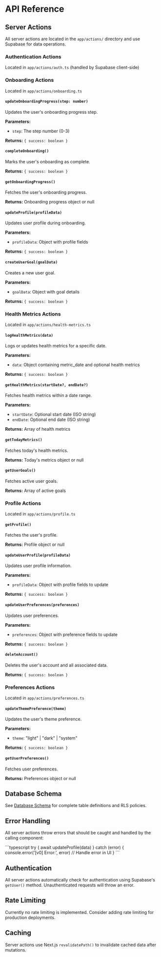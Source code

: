 # API Reference

## Server Actions

All server actions are located in the `app/actions/` directory and use Supabase for data operations.

### Authentication Actions

Located in `app/actions/auth.ts` (handled by Supabase client-side)

### Onboarding Actions

Located in `app/actions/onboarding.ts`

#### `updateOnboardingProgress(step: number)`
Updates the user's onboarding progress step.

**Parameters:**
- `step`: The step number (0-3)

**Returns:** `{ success: boolean }`

#### `completeOnboarding()`
Marks the user's onboarding as complete.

**Returns:** `{ success: boolean }`

#### `getOnboardingProgress()`
Fetches the user's onboarding progress.

**Returns:** Onboarding progress object or null

#### `updateProfile(profileData)`
Updates user profile during onboarding.

**Parameters:**
- `profileData`: Object with profile fields

**Returns:** `{ success: boolean }`

#### `createUserGoal(goalData)`
Creates a new user goal.

**Parameters:**
- `goalData`: Object with goal details

**Returns:** `{ success: boolean }`

### Health Metrics Actions

Located in `app/actions/health-metrics.ts`

#### `logHealthMetrics(data)`
Logs or updates health metrics for a specific date.

**Parameters:**
- `data`: Object containing metric_date and optional health metrics

**Returns:** `{ success: boolean }`

#### `getHealthMetrics(startDate?, endDate?)`
Fetches health metrics within a date range.

**Parameters:**
- `startDate`: Optional start date (ISO string)
- `endDate`: Optional end date (ISO string)

**Returns:** Array of health metrics

#### `getTodayMetrics()`
Fetches today's health metrics.

**Returns:** Today's metrics object or null

#### `getUserGoals()`
Fetches active user goals.

**Returns:** Array of active goals

### Profile Actions

Located in `app/actions/profile.ts`

#### `getProfile()`
Fetches the user's profile.

**Returns:** Profile object or null

#### `updateUserProfile(profileData)`
Updates user profile information.

**Parameters:**
- `profileData`: Object with profile fields to update

**Returns:** `{ success: boolean }`

#### `updateUserPreferences(preferences)`
Updates user preferences.

**Parameters:**
- `preferences`: Object with preference fields to update

**Returns:** `{ success: boolean }`

#### `deleteAccount()`
Deletes the user's account and all associated data.

**Returns:** `{ success: boolean }`

### Preferences Actions

Located in `app/actions/preferences.ts`

#### `updateThemePreference(theme)`
Updates the user's theme preference.

**Parameters:**
- `theme`: "light" | "dark" | "system"

**Returns:** `{ success: boolean }`

#### `getUserPreferences()`
Fetches user preferences.

**Returns:** Preferences object or null

## Database Schema

See [Database Schema](./database-schema.md) for complete table definitions and RLS policies.

## Error Handling

All server actions throw errors that should be caught and handled by the calling component:

\`\`\`typescript
try {
  await updateProfile(data)
} catch (error) {
  console.error('[v0] Error:', error)
  // Handle error in UI
}
\`\`\`

## Authentication

All server actions automatically check for authentication using Supabase's `getUser()` method. Unauthenticated requests will throw an error.

## Rate Limiting

Currently no rate limiting is implemented. Consider adding rate limiting for production deployments.

## Caching

Server actions use Next.js `revalidatePath()` to invalidate cached data after mutations.
